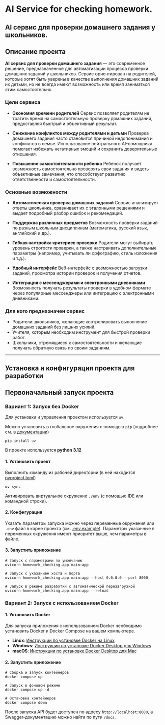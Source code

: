 # AI Service for checking homework.
## AI сервис для проверки домашнего задания у школьников.

## Описание проекта

**AI сервис для проверки домашнего задания** — это современное решение, предназначенное для автоматизации процесса проверки домашних заданий у школьников. Сервис ориентирован на родителей, которые хотят быть уверены в качестве выполнения домашних заданий их детьми, но не всегда имеют возможность или время заниматься этим самостоятельно.

### Цели сервиса

- **Экономия времени родителей**
  Сервис позволяет родителям не тратить время на самостоятельную проверку домашних заданий, предоставляя быстрый и объективный результат.

- **Снижение конфликтов между родителями и детьми**
  Проверка домашнего задания часто становится причиной недопонимания и конфликтов в семье. Использование нейтрального AI-помощника помогает избежать негативных эмоций и сохранить доверительные отношения.

- **Повышение самостоятельности ребенка**
  Ребенок получает возможность самостоятельно проверять свои задания и видеть объективные замечания, что способствует развитию ответственности и самостоятельности.

### Основные возможности

- **Автоматическая проверка домашних заданий**
  Сервис анализирует ответы школьника, сравнивает их с эталонными решениями и выдает подробный разбор ошибок и рекомендаций.

- **Поддержка различных предметов**
  Возможность проверки заданий по разным школьным дисциплинам (математика, русский язык, английский и др.).

- **Гибкая настройка критериев проверки**
  Родители могут выбирать уровень строгости проверки, а также настраивать дополнительные параметры (например, учитывать ли орфографию, стиль изложения и т.д.).

- **Удобный интерфейс**
  Веб-интерфейс с возможностью загрузки заданий, просмотра истории проверок и получения отчетов.

- **Интеграция с мессенджерами и электронными дневниками**
  Возможность получать результаты проверки в удобном формате через популярные мессенджеры или интеграцию с электронными дневниками.

### Для кого предназначен сервис

- Родители школьников, желающие контролировать выполнение домашних заданий без лишних усилий.
- Учителя, которым необходим инструмент для быстрой проверки работ.
- Школьники, стремящиеся к самостоятельности и желающие получать обратную связь по своим заданиям.

---

## Установка и конфигурация проекта для разработки

## Первоначальный запуск проекта

### Вариант 1: Запуск без Docker

Для установки и управления проектом используется `uv`.

Можно установить в глобальное окружения с помощью `pip` (подробнее см. в [документации](https://docs.astral.sh/uv/getting-started/installation/))
```shell
pip install uv
```
В проекте используется **python 3.12**

#### 1. Установить проект

Выполнить команду из рабочей директории (в ней находится [pyproject.toml](pyproject.toml))
  ```shell
  uv sync
  ```

Активировать виртуальное окружение `.venv` (с помощью IDE или командной строки).

#### 2. Конфигурация

Указать параметры запуска можно через переменные окружения или `.env` файл в корне
проекта (см. [.env.example](.env.example)). Параметры указанные в переменных окружения имеют приоритет выше, чем
параметры в файле.

#### 3. Запустить приложение

```shell
# Запуск с параметрами по умолчанию
uvicorn homework_checking.app.main:app

# Запуск с указанием хоста и порта
uvicorn homework_checking.app.main:app --host 0.0.0.0 --port 8000

# Запуск в режиме разработки с автоматической перезагрузкой
uvicorn homework_checking.app.main:app --reload
```

### Вариант 2: Запуск с использованием Docker

#### 1. Установить Docker

Для запуска приложения с использованием Docker необходимо установить Docker и Docker Compose на вашем компьютере.

- **Linux**: [Инструкции по установке Docker на Linux](https://docs.docker.com/engine/install/)
- **Windows**: [Инструкции по установке Docker Desktop для Windows](https://docs.docker.com/desktop/install/windows-install/)
- **macOS**: [Инструкции по установке Docker Desktop для Mac](https://docs.docker.com/desktop/install/mac-install/)

#### 2. Запустить приложение

```shell
# Сборка и запуск контейнеров
docker compose up

# Запуск в фоновом режиме
docker compose up -d

# Остановка контейнеров
docker compose down
```

После запуска API будет доступен по адресу `http://localhost:8000`,
а Swagger-документацию можно найти по пути `/docs`.
